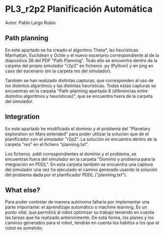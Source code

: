 # PL3_r2p2 Planificación Automática
Autor: Pablo Largo Rubio

## Path planning
En este apartado se ha creado el algoritmo Theta*, las heurísticas Manhattan, Euclidean y Octile y el nuevo escenario correspondiente al de la diapositiva 38 del PDF "Path Planning". 
Todo ello se encuentra dentro de la carpeta del propio simulador "r2p2" en ficheros .py (Python) y en png en caso del escenario (en la carpeta res del simulador).

También se han realizado distintas capturas, que corresponden al uso de los distintos algoritmos y las distintas heurísticas.
Todas estas capturas se encuentran en la carpeta "Path-planning apartado 8 (diferencias entre distintos algoritmos y heurísticas)", que se encuentra fuera de la carpeta del simulador.

## Integration
En este apartado he modificado el dominio y el problema del "Planetary exploration on Mars extended" para poder utilizar la solución que de el planificador con el simulador "r2p2". La solución se encuentra dentro de la carpeta "res" en el fichero "planning.txt".

Los ficheros .pddl correspondientes al dominio y el problema, se encuentran fuera del simulador en la carpeta "Dominio y problema para la integración en PDDL". En esta carpeta también se encuentra una captura del simulador una vez ha ejecutado el camino generado usando la solución del problema dada por el planificador PDDL ("planning.txt").

## What else?
Para poder controlar de manera autónoma faltaría por implementar una parte importante: el aprendizaje automático o machine learning. Es un punto vital, que permitirá al robot optimizar su trabajo teniendo en cuenta las tareas que ha realizado anteriormente. De esta forma, los planes y los caminos generados para el robot, tendrán en cuenta los hábitos a los que el robot es sometido.

